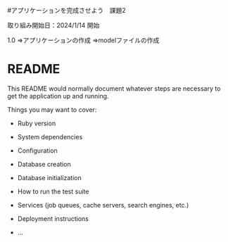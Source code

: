 
#アプリケーションを完成させよう　課題2

取り組み開始日：2024/1/14 開始

1.0
⇒アプリケーションの作成
⇒modelファイルの作成




# README

This README would normally document whatever steps are necessary to get the
application up and running.

Things you may want to cover:

* Ruby version

* System dependencies

* Configuration

* Database creation

* Database initialization

* How to run the test suite

* Services (job queues, cache servers, search engines, etc.)

* Deployment instructions

* ...
